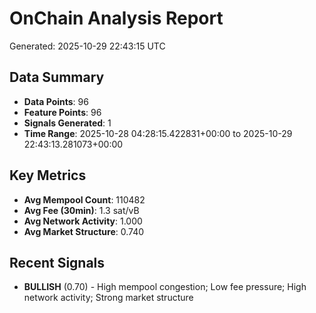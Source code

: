 # OnChain Analysis Report
Generated: 2025-10-29 22:43:15 UTC

## Data Summary
- **Data Points**: 96
- **Feature Points**: 96
- **Signals Generated**: 1
- **Time Range**: 2025-10-28 04:28:15.422831+00:00 to 2025-10-29 22:43:13.281073+00:00

## Key Metrics
- **Avg Mempool Count**: 110482
- **Avg Fee (30min)**: 1.3 sat/vB
- **Avg Network Activity**: 1.000
- **Avg Market Structure**: 0.740

## Recent Signals
- **BULLISH** (0.70) - High mempool congestion; Low fee pressure; High network activity; Strong market structure
